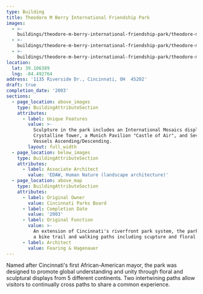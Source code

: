 ```yaml
---
type: Building
title: Theodore M Berry International Friendship Park
images:
  - >-
    buildings/theodore-m-berry-international-friendship-park/theodore-m-berry-international-friendship-park-0_qwj0ph
  - >-
    buildings/theodore-m-berry-international-friendship-park/theodore-m-berry-international-friendship-park-1_nhkllo
  - >-
    buildings/theodore-m-berry-international-friendship-park/theodore-m-berry-international-friendship-park-2_awwa3o
location:
  lat: 39.106389
  lng: -84.492764
address: '1135 Riverside Dr., Cincinnati, OH  45202'
draft: true
completion_date: '2003'
sections:
  - page_location: above_images
    type: BuildingAttributeSection
    attributes:
      - label: Unique Features
        value: >-
          Sculpture in the park includes an International Mosaics display, a
          Crystalline Tower, a Munich Pavilion "Castle of Air", and Seven
          Vessels Ascending/Descending.
        layout: full_width
  - page_location: below_images
    type: BuildingAttributeSection
    attributes:
      - label: Associate Architect
        value: 'EDAW, Human Nature (landscape architecture)'
  - page_location: above_map
    type: BuildingAttributeSection
    attributes:
      - label: Original Owner
        value: Cincinnati Parks Board
      - label: Completion Date
        value: '2003'
      - label: Original Function
        value: >-
          An extension of Cincinnati's riverfront park system, the park includes
          a bike trail and walking paths including scupture and floral gardens
      - label: Architect
        value: Fearing & Hagenauer
---
```


Named after Cincinnati's first African-American mayor, the park was designed to promote global understanding and unity through floral and sculptural displays from 5 different continents. Two intertwining paths allow visitors to continually cross paths to share a common experience.
